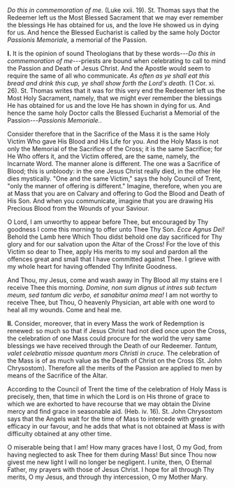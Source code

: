 
*Do this in commemoration of me.* (Luke xxii. 19). St. Thomas says that the Redeemer left us the Most Blessed Sacrament that we may ever remember the blessings He has obtained for us, and the love He showed us in dying for us. And hence the Blessed Eucharist is called by the same holy Doctor *Passionis Memoriale,* a memorial of the Passion.

**I\.** It is the opinion of sound Theologians that by these words---*Do this in commemoration of me*---priests are bound when celebrating to call to mind the Passion and Death of Jesus Christ. And the Apostle would seem to require the same of all who communicate. *As often as ye shall eat this bread and drink this cup, ye shall show forth the Lord\'s death.* (1 Cor. xi. 26). St. Thomas writes that it was for this very end the Redeemer left us the Most Holy Sacrament, namely, that we might ever remember the blessings He has obtained for us and the love He has shown in dying for us. And hence the same holy Doctor calls the Blessed Eucharist a Memorial of the Passion---*Passionis Memoriale.*.

Consider therefore that in the Sacrifice of the Mass it is the same Holy Victim Who gave His Blood and His Life for you. And the Holy Mass is not only the Memorial of the Sacrifice of the Cross; it is the same Sacrifice; for He Who offers it, and the Victim offered, are the same, namely, the Incarnate Word. The manner alone is different. The one was a Sacrifice of Blood; this is unbloody: in the one Jesus Christ really died, in the other He dies mystically. \"One and the same Victim,\" says the holy Council of Trent, \"only the manner of offering is different.\" Imagine, therefore, when you are at Mass that you are on Calvary and offering to God the Blood and Death of His Son. And when you communicate, imagine that you are drawing His Precious Blood from the Wounds of your Saviour.

O Lord, I am unworthy to appear before Thee, but encouraged by Thy goodness I come this morning to offer unto Thee Thy Son. *Ecce Agnus Dei!* Behold the Lamb here Which Thou didst behold one day sacrificed for Thy glory and for our salvation upon the Altar of the Cross! For the love of this Victim so dear to Thee, apply His merits to my soul and pardon all the offences great and small that I have committed against Thee. I grieve with my whole heart for having offended Thy Infinite Goodness.

And Thou, my Jesus, come and wash away in Thy Blood all my stains ere I receive Thee this morning. *Domine, non sum dignus ut intres sub tectum meum, sed tantum dic verbo, et sanabitur anima mea!* I am not worthy to receive Thee, but Thou, O heavenly Physician, art able with one word to heal all my wounds. Come and heal me.

**II\.** Consider, moreover, that in every Mass the work of Redemption is renewed: so much so that if Jesus Christ had not died once upon the Cross, the celebration of one Mass could procure for the world the very same blessings we have received through the Death of our Redeemer. *Tantum, valet celebratio missae quantum mors Christi in cruce.* The celebration of the Mass is of as much value as the Death of Christ on the Cross (St. John Chrysostom). Therefore all the merits of the Passion are applied to men by means of the Sacrifice of the Altar.

According to the Council of Trent the time of the celebration of Holy Mass is precisely, then, that time in which the Lord is on His throne of grace to which we are exhorted to have recourse that we may obtain the Divine mercy and find grace in seasonable aid. (Heb. iv. 16). St. John Chrysostom says that the Angels wait for the time of Mass to intercede with greater efficacy in our favour, and he adds that what is not obtained at Mass is with difficulty obtained at any other time.

O miserable being that I am! How many graces have I lost, O my God, from having neglected to ask Thee for them during Mass! But since Thou now givest me new light I will no longer be negligent. I unite, then, O Eternal Father, my prayers with those of Jesus Christ. I hope for all through Thy merits, O my Jesus, and through thy intercession, O my Mother Mary.

